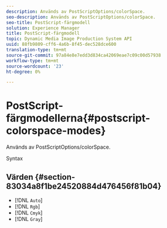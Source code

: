 ```yaml
---
description: Används av PostScriptOptions/colorSpace.
seo-description: Används av PostScriptOptions/colorSpace.
seo-title: PostScript-färgmodell
solution: Experience Manager
title: PostScript-färgmodell
topic: Dynamic Media Image Production System API
uuid: 88fb9809-cff6-4a6b-8f45-dec528dce600
translation-type: tm+mt
source-git-commit: 97a84e8e7edd3d834ca42069eae7c09c00d57938
workflow-type: tm+mt
source-wordcount: '23'
ht-degree: 0%

---
```



# PostScript-färgmodellerna{#postscript-colorspace-modes}

Används av PostScriptOptions/colorSpace.

Syntax

## Värden {#section-83034a8f1be24520884d476456f81b04}

* [!DNL `Auto`]
* [!DNL `Rgb`]
* [!DNL `Cmyk`]
* [!DNL `Gray`]


